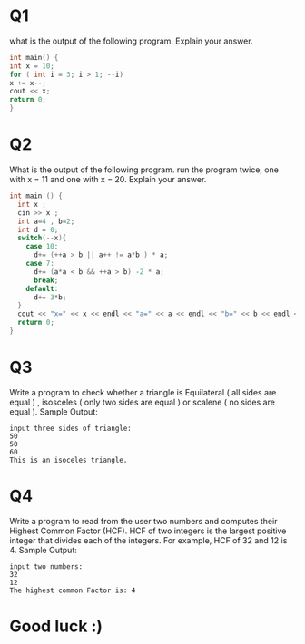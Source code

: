 # Q1 
what is the output of the following program. Explain your answer. 
```cpp
int main() {
int x = 10;
for ( int i = 3; i > 1; --i)
x += x--;
cout << x;
return 0;
}
```
# Q2 
What is the output of the following program. run the program twice, one with x = 11 and one with x = 20. Explain your answer.
```cpp
int main () {
  int x ;
  cin >> x ;
  int a=4 , b=2;
  int d = 0;
  switch(--x){
    case 10:
      d+= (++a > b || a++ != a*b ) * a;
    case 7:
      d+= (a*a < b && ++a > b) -2 * a;
      break;
    default:
      d+= 3*b;
  }
  cout << "x=" << x << endl << "a=" << a << endl << "b=" << b << endl << "d=" << d;
  return 0;
}
```
# Q3 
Write a program to check whether a triangle is Equilateral ( all sides are equal ) , isosceles ( only two sides are equal ) or scalene ( no sides are equal ). 
Sample Output:
```
input three sides of triangle:
50
50
60
This is an isoceles triangle.
```
# Q4 
Write a program to read from the user two numbers and computes their Highest Common Factor (HCF). 
HCF of two integers is the largest positive integer that divides each of the integers. For example, HCF of 32 and 12 is 4.
Sample Output:
```
input two numbers:
32
12
The highest common Factor is: 4
```
# Good luck :)
